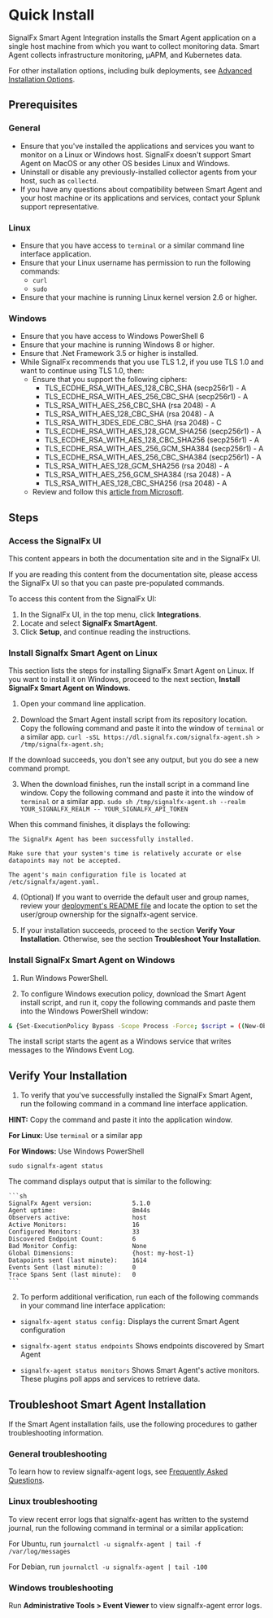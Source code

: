 <!--- OVERVIEW --->
# Quick Install

SignalFx Smart Agent Integration installs the Smart Agent application on a single host machine from which you want to collect monitoring data. Smart Agent collects infrastructure monitoring, µAPM, and Kubernetes data.

For other installation options, including bulk deployments, see [Advanced Installation Options](./advanced-install-options.md).

## Prerequisites

### General
- Ensure that you've installed the applications and services you want to monitor on a Linux or Windows host. SignalFx doesn't support Smart Agent on MacOS or any other OS besides Linux and Windows.
- Uninstall or disable any previously-installed collector agents from your host, such as `collectd`.
- If you have any questions about compatibility between Smart Agent and your host machine or its applications and services, contact your Splunk support representative.

### Linux
- Ensure that you have access to `terminal` or a similar command line interface application.
- Ensure that your Linux username has permission to run the following commands: 
    - `curl` 
    - `sudo`
- Ensure that your machine is running Linux kernel version 2.6 or higher.

### Windows
- Ensure that you have access to Windows PowerShell 6
- Ensure that your machine is running Windows 8 or higher.
- Ensure that .Net Framework 3.5 or higher is installed.
- While SignalFx recommends that you use TLS 1.2, if you use TLS 1.0 and want to continue using TLS 1.0, then:
    - Ensure that you support the following ciphers:
        - TLS_ECDHE_RSA_WITH_AES_128_CBC_SHA (secp256r1) - A
        - TLS_ECDHE_RSA_WITH_AES_256_CBC_SHA (secp256r1) - A
        - TLS_RSA_WITH_AES_256_CBC_SHA (rsa 2048) - A
        - TLS_RSA_WITH_AES_128_CBC_SHA (rsa 2048) - A
        - TLS_RSA_WITH_3DES_EDE_CBC_SHA (rsa 2048) - C
        - TLS_ECDHE_RSA_WITH_AES_128_GCM_SHA256 (secp256r1) - A
        - TLS_ECDHE_RSA_WITH_AES_128_CBC_SHA256 (secp256r1) - A
        - TLS_ECDHE_RSA_WITH_AES_256_GCM_SHA384 (secp256r1) - A
        - TLS_ECDHE_RSA_WITH_AES_256_CBC_SHA384 (secp256r1) - A
        - TLS_RSA_WITH_AES_128_GCM_SHA256 (rsa 2048) - A
        - TLS_RSA_WITH_AES_256_GCM_SHA384 (rsa 2048) - A
        - TLS_RSA_WITH_AES_128_CBC_SHA256 (rsa 2048) - A
    - Review and follow this [article from Microsoft](https://docs.microsoft.com/en-us/security/engineering/solving-tls1-problem). 

## Steps

### Access the SignalFx UI

This content appears in both the documentation site and in the SignalFx UI.

If you are reading this content from the documentation site, please access the SignalFx UI so that you can paste pre-populated commands. 

To access this content from the SignalFx UI:
1. In the SignalFx UI, in the top menu, click **Integrations**. 
2. Locate and select **SignalFx SmartAgent**. 
3. Click **Setup**, and continue reading the instructions. 

### Install Signalfx Smart Agent on Linux

This section lists the steps for installing SignalFx Smart Agent on Linux. If you want to install it on Windows, proceed to the next section, **Install SignalFx Smart Agent on Windows**.

1. Open your command line application.

2. Download the Smart Agent install script from its repository location. Copy the following command and paste it into the window of `terminal` or a similar app.
`curl -sSL https://dl.signalfx.com/signalfx-agent.sh > /tmp/signalfx-agent.sh;`

If the download succeeds, you don't see any output, but you do see a new command prompt.

3. When the download finishes, run the install script in a command line window. Copy the following command and paste it into the window of `terminal` or a similar app.
`sudo sh /tmp/signalfx-agent.sh --realm YOUR_SIGNALFX_REALM -- YOUR_SIGNALFX_API_TOKEN`

When this command finishes, it displays the following:

`The SignalFx Agent has been successfully installed.`

`Make sure that your system's time is relatively accurate or else datapoints may not be accepted.`

`The agent's main configuration file is located at /etc/signalfx/agent.yaml.`

4. (Optional) If you want to override the default user and group names, review your [deployment's README file](https://github.com/signalfx/signalfx-agent/tree/master/deployments) and locate the option to set the user/group ownership for the signalfx-agent service.

5. If your installation succeeds, proceed to the section **Verify Your Installation**. Otherwise, see the section **Troubleshoot Your Installation**.

### Install SignalFx Smart Agent on Windows

1. Run Windows PowerShell.

2. To configure Windows execution policy, download the Smart Agent install script, and run it, copy the following commands and paste them into the Windows PowerShell window:

```sh
& {Set-ExecutionPolicy Bypass -Scope Process -Force; $script = ((New-Object System.Net.WebClient).DownloadString(‘https://dl.signalfx.com/signalfx-agent.ps1’)); $params = @{access_token = "YOUR_SIGNALFX_API_TOKEN"; ingest_url = "https://ingest.YOUR_SIGNALFX_REALM.signalfx.com"; api_url = "https://api.YOUR_SIGNALFX_REALM.signalfx.com"}; Invoke-Command -ScriptBlock ([scriptblock]::Create(“. {$script} $(&{$args} @params)”))}
```

The install script starts the agent as a Windows service that writes messages to the Windows Event Log.

## Verify Your Installation

1. To verify that you've successfully installed the SignalFx Smart Agent, run the following command in a command line interface application.

**HINT:** Copy the command and paste it into the application window.

**For Linux:** Use `terminal` or a similar app 

**For Windows:** Use Windows PowerShell

`sudo signalfx-agent status`

The command displays output that is similar to the following:

    ```sh
    SignalFx Agent version:           5.1.0
    Agent uptime:                     8m44s
    Observers active:                 host
    Active Monitors:                  16
    Configured Monitors:              33
    Discovered Endpoint Count:        6
    Bad Monitor Config:               None
    Global Dimensions:                {host: my-host-1}
    Datapoints sent (last minute):    1614
    Events Sent (last minute):        0
    Trace Spans Sent (last minute):   0
    ```

2. To perform additional verification, run each of the following commands in your command line interface application:

- `signalfx-agent status config:`
Displays the current Smart Agent configuration

- `signalfx-agent status endpoints`
Shows endpoints discovered by Smart Agent

- `signalfx-agent status monitors`
Shows Smart Agent's active monitors. These plugins poll apps and services to retrieve data.

## Troubleshoot Smart Agent Installation
If the Smart Agent installation fails, use the following procedures to gather troubleshooting information.

### General troubleshooting
To learn how to review signalfx-agent logs, see [Frequently Asked Questions](./faq.md).

### Linux troubleshooting

To view recent error logs that signalfx-agent has written to the systemd journal, run the following command in terminal or a similar application:

For Ubuntu, run `journalctl -u signalfx-agent | tail -f /var/log/messages`

For Debian, run `journalctl -u signalfx-agent | tail -100`


### Windows troubleshooting
Run **Administrative Tools > Event Viewer** to view signalfx-agent error logs.


